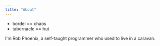 ```yaml
---
title: "About"
---
```


* bordel == chaos
* tabernacle == hut

I'm Rob Phoenix, a self-taught programmer who used to live in a caravan.
